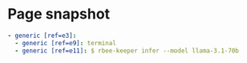 # Page snapshot

```yaml
- generic [ref=e3]:
  - generic [ref=e9]: terminal
  - generic [ref=e11]: $ rbee-keeper infer --model llama-3.1-70b
```